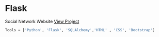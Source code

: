 # Flask
Social Network Website [View Project](http://flaskblog.pythonanywhere.com/)
```Python
Tools = ['Python', 'Flask', 'SQLAlchemy','HTML' , 'CSS', 'Bootstrap']
```
